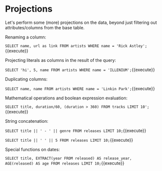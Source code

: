 # Projections

Let's perform some (more) projections on the data, beyond just filtering out attributes/columns
from the base table.

Renaming a column:

`SELECT name, url as link FROM artists WHERE name = 'Rick Astley';`{{execute}}

Projecting literals as columns in the result of the query:

`SELECT 'hi', 5, name FROM artists WHERE name = 'ILLENIUM';`{{execute}}

Duplicating columns:

`SELECT name, name FROM artists WHERE name = 'Linkin Park';`{{execute}}

Mathematical operations and boolean expression evaluation:

`SELECT title, duration/60, (duration > 360) FROM tracks LIMIT 10';`{{execute}}

String concatenation:

`SELECT title || ' - ' || genre FROM releases LIMIT 10;`{{execute}}

`SELECT title || ' ' || 5 FROM releases LIMIT 10;`{{execute}}

Special functions on dates:

`SELECT title, EXTRACT(year FROM released) AS release_year, AGE(released) AS age
    FROM releases
    LIMIT 10;`{{execute}}